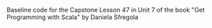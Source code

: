 Baseline code for the Capstone Lesson 47 in Unit 7 of the book "Get Programming with Scala" by Daniela Sfregola
